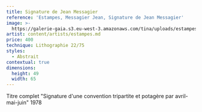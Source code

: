 ```yaml
---
title: Signature de Jean Messagier
reference: 'Estampes, Messagier Jean, Signature de Jean Messagier'
image: >-
  https://galerie-gaia.s3.eu-west-3.amazonaws.com/tina/uploads/estampes/galerie-gaia-estampes-messagier-jean-signature-49x65.jpg
artist: content/artists/estampes.md
price: 400
technique: Lithographie 22/75
styles:
  - Abstrait
contextual: true
dimensions:
  height: 49
  width: 65
---
```


Titre complet "Signature d'une convention tripartite et potagère par avril-mai-juin" 1978 
